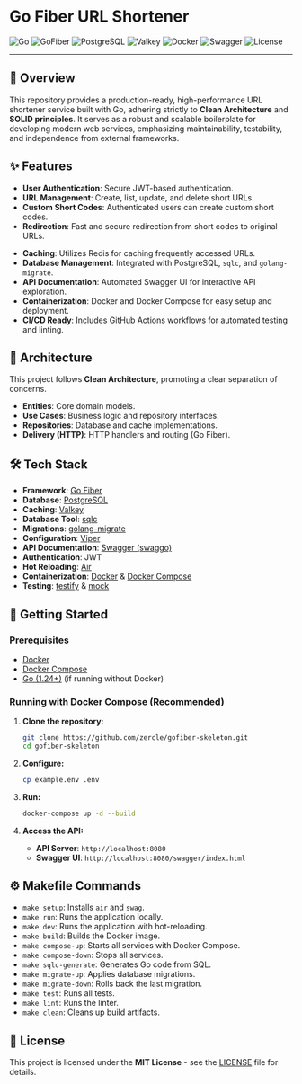 # Go Fiber URL Shortener

![Go](https://img.shields.io/badge/Go-1.24+-00ADD8?style=for-the-badge&logo=go)
![GoFiber](https://img.shields.io/badge/GoFiber-v2.52.0-00ADD8?style=for-the-badge&logo=go)
![PostgreSQL](https://img.shields.io/badge/PostgreSQL-17-4169E1?style=for-the-badge&logo=postgresql)
![Valkey](https://img.shields.io/badge/Valkey-8-DC382D?style=for-the-badge&logo=valkey)
![Docker](https://img.shields.io/badge/Docker-2596be?style=for-the-badge&logo=docker)
![Swagger](https://img.shields.io/badge/Swagger-85EA2D?style=for-the-badge&logo=swagger)
![License](https://img.shields.io/badge/License-MIT-green?style=for-the-badge)

---

## 🚀 Overview

This repository provides a production-ready, high-performance URL shortener service built with Go, adhering strictly to **Clean Architecture** and **SOLID principles**. It serves as a robust and scalable boilerplate for developing modern web services, emphasizing maintainability, testability, and independence from external frameworks.

## ✨ Features

*   **User Authentication**: Secure JWT-based authentication.
*   **URL Management**: Create, list, update, and delete short URLs.
*   **Custom Short Codes**: Authenticated users can create custom short codes.
*   **Redirection**: Fast and secure redirection from short codes to original URLs.
<!-- *   **QR Code Generation**: Automatically generates QR codes for each shortened URL. -->
*   **Caching**: Utilizes Redis for caching frequently accessed URLs.
*   **Database Management**: Integrated with PostgreSQL, `sqlc`, and `golang-migrate`.
*   **API Documentation**: Automated Swagger UI for interactive API exploration.
*   **Containerization**: Docker and Docker Compose for easy setup and deployment.
*   **CI/CD Ready**: Includes GitHub Actions workflows for automated testing and linting.

## 📐 Architecture

This project follows **Clean Architecture**, promoting a clear separation of concerns.

*   **Entities**: Core domain models.
*   **Use Cases**: Business logic and repository interfaces.
*   **Repositories**: Database and cache implementations.
*   **Delivery (HTTP)**: HTTP handlers and routing (Go Fiber).

## 🛠️ Tech Stack

*   **Framework**: [Go Fiber](https://gofiber.io/)
*   **Database**: [PostgreSQL](https://www.postgresql.org/)
*   **Caching**: [Valkey](https://valkey.io/)
*   **Database Tool**: [sqlc](https://sqlc.dev/)
*   **Migrations**: [golang-migrate](https://github.com/golang-migrate/migrate)
*   **Configuration**: [Viper](https://github.com/spf13/viper)
*   **API Documentation**: [Swagger (swaggo)](https://github.com/swaggo/swag)
*   **Authentication**: JWT
*   **Hot Reloading**: [Air](https://github.com/cosmtrek/air)
*   **Containerization**: [Docker](https://www.docker.com/) & [Docker Compose](https://docs.docker.com/compose/)
*   **Testing**: [testify](https://github.com/stretchr/testify) & [mock](https://pkg.go.dev/go.uber.org/mock)

## 🏁 Getting Started

### Prerequisites

*   [Docker](https://docs.docker.com/get-docker/)
*   [Docker Compose](https://docs.docker.com/compose/install/)
*   [Go (1.24+)](https://golang.org/doc/install) (if running without Docker)

### Running with Docker Compose (Recommended)

1.  **Clone the repository:**
    ```bash
    git clone https://github.com/zercle/gofiber-skeleton.git
    cd gofiber-skeleton
    ```

2.  **Configure:**
    ```bash
    cp example.env .env
    ```

3.  **Run:**
    ```bash
    docker-compose up -d --build
    ```

4.  **Access the API:**
    *   **API Server**: `http://localhost:8080`
    *   **Swagger UI**: `http://localhost:8080/swagger/index.html`

## ⚙️ Makefile Commands

*   `make setup`: Installs `air` and `swag`.
*   `make run`: Runs the application locally.
*   `make dev`: Runs the application with hot-reloading.
*   `make build`: Builds the Docker image.
*   `make compose-up`: Starts all services with Docker Compose.
*   `make compose-down`: Stops all services.
*   `make sqlc-generate`: Generates Go code from SQL.
*   `make migrate-up`: Applies database migrations.
*   `make migrate-down`: Rolls back the last migration.
*   `make test`: Runs all tests.
*   `make lint`: Runs the linter.
*   `make clean`: Cleans up build artifacts.

## 📄 License

This project is licensed under the **MIT License** - see the [LICENSE](LICENSE) file for details.